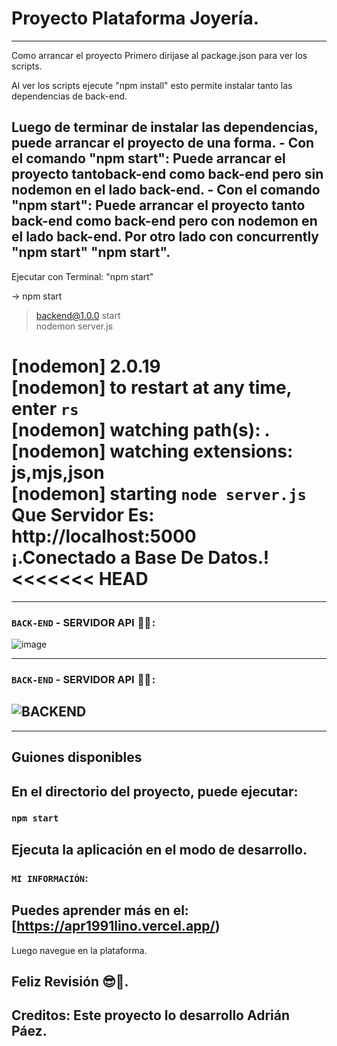 # Proyecto Plataforma Joyería.

---

Como arrancar el proyecto Primero dirijase al package.json para ver los scripts.

Al ver los scripts ejecute "npm install" esto permite instalar tanto las dependencias de back-end.

## Luego de terminar de instalar las dependencias, puede arrancar el proyecto de una forma. - Con el comando "npm start": Puede arrancar el proyecto tantoback-end como back-end pero sin nodemon en el lado back-end. - Con el comando "npm start": Puede arrancar el proyecto tanto back-end como back-end pero con nodemon en el lado back-end. Por otro lado con concurrently "npm start" "npm start".

Ejecutar con Terminal: "npm start"

-> npm start

> backend@1.0.0 start <br />
> nodemon server.js <br />

[nodemon] 2.0.19 <br />
[nodemon] to restart at any time, enter `rs` <br />
[nodemon] watching path(s): _._ <br />
[nodemon] watching extensions: js,mjs,json <br />
[nodemon] starting `node server.js` <br />
Que Servidor Es: http://localhost:5000 <br />
¡.Conectado a Base De Datos.!
<<<<<<< HEAD
=======

---

### `BACK-END` - SERVIDOR API  🧑‍🏫 :

![image](https://user-images.githubusercontent.com/54821048/220687408-aa6ef987-f40c-4aff-afbb-980b93c1e90e.png)

---

### `BACK-END` - SERVIDOR API  🧑‍🏫 :

## ![BACKEND](https://user-images.githubusercontent.com/54821048/205688946-d039a7c3-f11f-403a-89da-c98a043e556a.png)

---

## Guiones disponibles

## En el directorio del proyecto, puede ejecutar:

### `npm start`

## Ejecuta la aplicación en el modo de desarrollo.

### `MI INFORMACIÓN`:

## Puedes aprender más en el: [https://apr1991lino.vercel.app/)

Luego navegue en la plataforma.

## Feliz Revisión 😎🤞.

## Creditos: Este proyecto lo desarrollo Adrián Páez.
